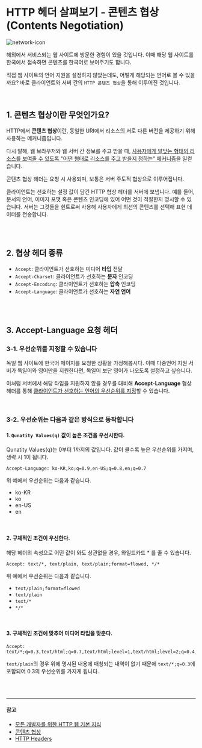 # HTTP 헤더 살펴보기 - 콘텐츠 협상(Contents Negotiation)

![network-icon](https://github.com/cona-tus/TIL/assets/90844424/c42f62e2-e9f8-41e1-8cfe-0961ff668a28)

해외에서 서비스되는 웹 사이트에 방문한 경험이 있을 것입니다. 이때 해당 웹 사이트를 한국에서 접속하면 콘텐츠를 한국어로 보여주기도 합니다.

직접 웹 사이트의 언어 지원을 설정하지 않았는데도, 어떻게 해당되는 언어로 볼 수 있을까요? 바로 클라이언트와 서버 간의 `HTTP 콘텐츠 협상`을 통해 이루어진 것입니다.

<br/>

## 1. 콘텐츠 협상이란 무엇인가요?

HTTP에서 **콘텐츠 협상**이란, 동일한 URI에서 리소스의 서로 다른 버전을 제공하기 위해 사용하는 메커니즘입니다.

다시 말해, 웹 브라우저와 웹 서버 간 정보를 주고 받을 때, <u>사용자에게 알맞는 형태의 리소스를 보여줄 수 있도록 "어떤 형태로 리소스를 주고 받을지 정하는" 메커니즘</u>을 일컫습니다.

콘텐츠 협상 헤더는 요청 시 사용되며, 보통은 서버 주도적 협상으로 이루어집니다.

클라이언트는 선호하는 설정 값이 담긴 HTTP 협상 헤더를 서버에 보냅니다. 예를 들어, 문서의 언어, 이미지 포맷 혹은 콘텐츠 인코딩에 있어 어떤 것이 적절한지 명시할 수 있습니다. 서버는 그것들을 힌트로써 사용해 사용자에게 최선의 콘텐츠를 선택해 표현 데이터를 전송합니다.

<br/>
<br/>

## 2. 협상 헤더 종류

- `Accept`: 클라이언트가 선호하는 미디어 **타입** 전달
- `Accept-Charset`: 클라이언트가 선호하는 **문자** 인코딩
- `Accept-Encoding`: 클라이언트가 선호하는 **압축** 인코딩
- `Accept-Language`: 클라이언트가 선호하는 **자연 언어**

<br/>
<br/>

## 3. Accept-Language 요청 헤더

### 3-1. 우선순위를 지정할 수 있습니다

독일 웹 사이트에 한국어 페이지를 요청한 상황을 가정해봅시다. 이때 다중언어 지원 서버가 독일어와 영어만을 지원한다면, 독일어 보단 영어가 나오도록 설정하고 싶습니다.

이처럼 서버에서 해당 타입을 지원하지 않을 경우를 대비해 **Accept-Language** 협상 헤더를 통해 <u>클라이언트가 선호하는 언어의 우선순위를 지정</u>할 수 있습니다.

<br/>

### 3-2. 우선순위는 다음과 같은 방식으로 동작합니다

#### 1. `Qunatity Values(q)` 값이 높은 조건을 우선시한다.

Qunatity Values(q)는 0부터 1까지의 값입니다. 값이 클수록 높은 우선순위를 가지며, 생략 시 1이 됩니다.

```http
Accept-Language: ko-KR,ko;q=0.9,en-US;q=0.8,en;q=0.7
```

위 예에서 우선순위는 다음과 같습니다.

- ko-KR
- ko
- en-US
- en

<br/>

#### 2. 구체적인 조건이 우선한다.

해당 헤더의 속성으로 어떤 값이 와도 상관없을 경우, 와일드카드 \* 를 줄 수 있습니다.

```http
Accept: text/*, text/plain, text/plain;format=flowed, */*
```

위 예에서 우선순위는 다음과 같습니다.

- `text/plain;format=flowed`
- `text/plain`
- `text/*`
- `*/*`

<br/>

#### 3. 구체적인 조건에 맞추어 미디어 타입을 맞춘다.

```http
Accept: text/*;q=0.3,text/html;q=0.7,text/html;level=1,text/html;level=2;q=0.4,*/*;q=0/5
```

`text/plain`의 경우 위에 명시된 내용에 매칭되는 내역이 없기 때문에 `text/*;q=0.3`에 포함되어 0.3의 우선순위를 가지게 됩니다.

<br/>
<br/>

---

#### 참고

- [모든 개발자를 위한 HTTP 웹 기본 지식](https://inf.run/YWJd '김영한')
- [콘텐츠 협상](https://developer.mozilla.org/ko/docs/Web/HTTP/Content_negotiation 'mdn')
- [HTTP Headers](https://http.dev/headers 'http.dev')
